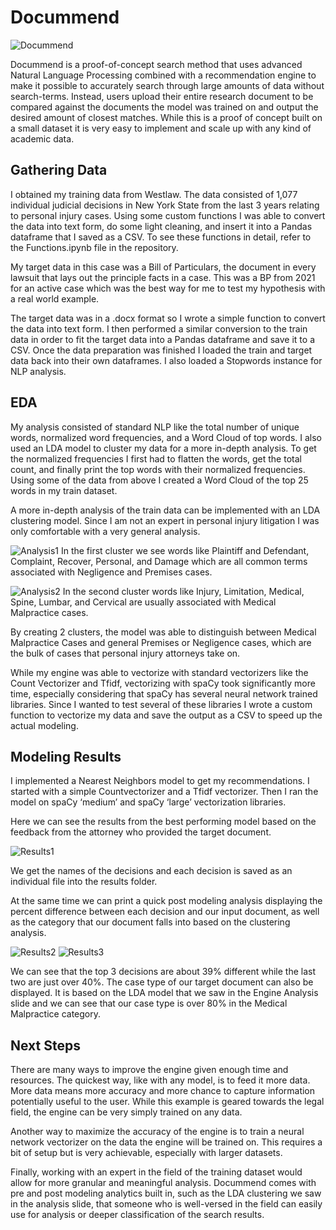 # Docummend
![Docummend](https://user-images.githubusercontent.com/32643842/137021376-0dc06282-d912-4d2f-b75b-9bdf2fd25b5b.png)

Docummend is a proof-of-concept search method that uses advanced Natural Language Processing combined with a recommendation engine to make it possible to accurately search through large amounts of data without search-terms. Instead, users upload their entire research document to be compared against the documents the model was trained on and output the desired amount of closest matches. While this is a proof of concept built on a small dataset it is very easy to implement and scale up with any kind of academic data.

## Gathering Data
I obtained my training data from Westlaw. The data consisted of 1,077 individual judicial decisions in New York State from the last 3 years relating to personal injury cases. Using some custom functions I was able to convert the data into text form, do some light cleaning, and insert it into a Pandas dataframe that I saved as a CSV. To see these functions in detail, refer to the Functions.ipynb file in the repository.

My target data in this case was a Bill of Particulars, the document in every lawsuit that lays out the principle facts in a case. This was a BP from 2021 for an active case which was the best way for me to test my hypothesis with a real world example. 

The target data was in a .docx format so I wrote a simple function to convert the data into text form. I then performed a similar conversion to the train data in order to fit the target data into a Pandas dataframe and save it to a CSV. Once the data preparation was finished I loaded the train and target data back into their own dataframes. I also loaded a Stopwords instance for NLP analysis.

## EDA
My analysis consisted of standard NLP like the total number of unique words, normalized word frequencies, and a Word Cloud of top words. I also used an LDA model to cluster my data for a more in-depth analysis. To get the normalized frequencies I first had to flatten the words, get the total count, and finally print the top words with their normalized frequencies. Using some of the data from above I created a Word Cloud of the top 25 words in my train dataset.

A more in-depth analysis of the train data can be implemented with an LDA clustering model. Since I am not an expert in personal injury litigation I was only comfortable with a very general analysis.

![Analysis1](https://user-images.githubusercontent.com/32643842/137021552-8d29cf73-fcec-4b14-a1ba-533603f72cb0.png)
In the first cluster we see words like Plaintiff and Defendant, Complaint, Recover, Personal, and Damage which are all common terms associated with Negligence and Premises cases.

![Analysis2](https://user-images.githubusercontent.com/32643842/137021646-d9c6c909-607c-4f54-b6cc-b960c197a03f.png)
In the second cluster words like Injury, Limitation, Medical, Spine, Lumbar, and Cervical are usually associated with Medical Malpractice cases. 

By creating 2 clusters, the model was able to distinguish between Medical Malpractice Cases and general Premises or Negligence cases, which are the bulk of cases that personal injury attorneys take on. 

While my engine was able to vectorize with standard vectorizers like the Count Vectorizer and Tfidf, vectorizing with spaCy took significantly more time, especially considering that spaCy has several neural network trained libraries. Since I wanted to test several of these libraries I wrote a custom function to vectorize my data and save the output as a CSV to speed up the actual modeling.

## Modeling Results
I implemented a Nearest Neighbors model to get my recommendations. I started with a simple Countvectorizer and a Tfidf vectorizer. Then I ran the model on spaCy ‘medium’ and spaCy ‘large’ vectorization libraries.

Here we can see the results from the  best performing model based on the feedback from the attorney who provided the target document.

![Results1](https://user-images.githubusercontent.com/32643842/137021904-2928b993-4083-43a8-9088-f88def50afa7.png)

We get the names of the decisions and each decision is saved as an individual file into the results folder.
 
At the same time we can print a quick post modeling analysis displaying the percent difference between each decision and our input document, as well as the category that our document falls into based on the clustering analysis.

![Results2](https://user-images.githubusercontent.com/32643842/137022107-a364f97f-4379-4ab4-9d6f-65d181f24ea8.png)
![Results3](https://user-images.githubusercontent.com/32643842/137022174-92edd44a-e74e-4b26-95c3-f298d3a9692a.png)
 
We can see that the top 3 decisions are about 39% different while the last two are just over 40%. The case type of our target document can also be displayed. It is based on the LDA model that we saw in the Engine Analysis slide and we can see that our case type is over 80% in the Medical Malpractice category.

## Next Steps

There are many ways to improve the engine given enough time and resources. The quickest way, like with any model, is to feed it more data. More data means more accuracy and more chance to capture information potentially useful to the user. While this example is geared towards the legal field, the engine can be very simply trained on any data.
 
Another way to maximize the accuracy of the engine is to train a neural network vectorizer on the data the engine will be trained on. This requires a bit of setup but is very achievable, especially with larger datasets.

Finally, working with an expert in the field of the training dataset would allow for more granular and meaningful analysis. Docummend comes with pre and post modeling analytics built in, such as the LDA clustering we saw in the analysis slide, that someone who is well-versed in the field can easily use for analysis or deeper classification of the search results.

